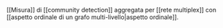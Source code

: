 [[Misura]] di [[community detection]] aggregata per [[rete multiplex]] con [[aspetto ordinale di un grafo multi-livello|aspetto ordinale]].
